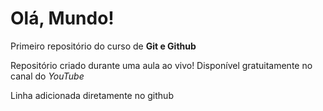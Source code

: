 # Olá, Mundo!
 Primeiro repositório do curso de **Git e Github**

 Repositório criado durante uma aula ao vivo! Disponível gratuitamente no canal do *YouTube*
 
 Linha adicionada diretamente no github

